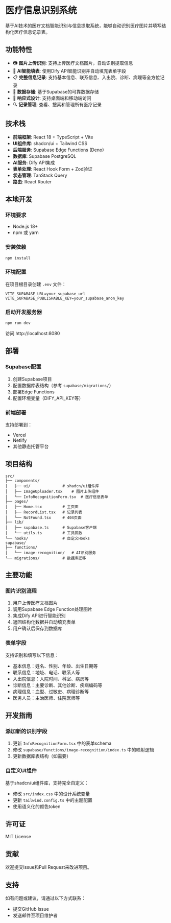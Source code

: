 # 医疗信息识别系统

基于AI技术的医疗文档智能识别与信息提取系统，能够自动识别医疗图片并填写结构化医疗信息记录表。

## 功能特性

- 📷 **图片上传识别**: 支持上传医疗文档图片，自动识别提取信息
- 🤖 **AI智能填表**: 使用Dify API智能识别并自动填充表单字段
- 📋 **完整信息记录**: 支持基本信息、联系信息、入出院、诊断、病理等全方位记录
- 💾 **数据存储**: 基于Supabase的可靠数据存储
- 📱 **响应式设计**: 支持桌面端和移动端访问
- 🔍 **记录管理**: 查看、搜索和管理所有医疗记录

## 技术栈

- **前端框架**: React 18 + TypeScript + Vite
- **UI组件库**: shadcn/ui + Tailwind CSS
- **后端服务**: Supabase Edge Functions (Deno)
- **数据库**: Supabase PostgreSQL
- **AI服务**: Dify API集成
- **表单处理**: React Hook Form + Zod验证
- **状态管理**: TanStack Query
- **路由**: React Router

## 本地开发

### 环境要求

- Node.js 18+ 
- npm 或 yarn

### 安装依赖

```bash
npm install
```

### 环境配置

在项目根目录创建 `.env` 文件：

```env
VITE_SUPABASE_URL=your_supabase_url
VITE_SUPABASE_PUBLISHABLE_KEY=your_supabase_anon_key
```

### 启动开发服务器

```bash
npm run dev
```

访问 http://localhost:8080

## 部署

### Supabase配置

1. 创建Supabase项目
2. 配置数据库表结构（参考 `supabase/migrations/`）
3. 部署Edge Functions
4. 配置环境变量（DIFY_API_KEY等）

### 前端部署

支持部署到：
- Vercel
- Netlify
- 其他静态托管平台

## 项目结构

```
src/
├── components/
│   ├── ui/              # shadcn/ui组件库
│   ├── ImageUploader.tsx    # 图片上传组件
│   └── InfoRecognitionForm.tsx  # 医疗信息表单
├── pages/
│   ├── Home.tsx         # 主页面
│   ├── RecordList.tsx   # 记录列表
│   └── NotFound.tsx     # 404页面
├── lib/
│   ├── supabase.ts      # Supabase客户端
│   └── utils.ts         # 工具函数
└── hooks/               # 自定义Hooks
supabase/
├── functions/
│   └── image-recognition/   # AI识别服务
└── migrations/          # 数据库迁移
```

## 主要功能

### 图片识别流程

1. 用户上传医疗文档图片
2. 调用Supabase Edge Function处理图片
3. 集成Dify API进行智能识别
4. 返回结构化数据并自动填充表单
5. 用户确认后保存到数据库

### 表单字段

支持识别和填写以下信息：
- 基本信息：姓名、性别、年龄、出生日期等
- 联系信息：地址、电话、联系人等
- 入出院信息：入院时间、科室、病房等
- 诊断信息：主要诊断、其他诊断、疾病编码等
- 病理信息：血型、过敏史、病理诊断等
- 医务人员：主治医师、住院医师等

## 开发指南

### 添加新的识别字段

1. 更新 `InfoRecognitionForm.tsx` 中的表单schema
2. 修改 `supabase/functions/image-recognition/index.ts` 中的映射逻辑
3. 更新数据库表结构（如需要）

### 自定义UI组件

基于shadcn/ui组件库，支持完全自定义：
- 修改 `src/index.css` 中的设计系统变量
- 更新 `tailwind.config.ts` 中的主题配置
- 使用语义化的颜色token

## 许可证

MIT License

## 贡献

欢迎提交Issue和Pull Request来改进项目。

## 支持

如有问题或建议，请通过以下方式联系：
- 提交GitHub Issue
- 发送邮件至项目维护者